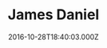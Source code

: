 ---
date: 2016-10-28T18:40:03.000Z
title: James Daniel
latitude: 52.042229080362596
longitude: 0.9552459332962341
url: http://jamesdanielhadleigh.co.uk
category: checkin
---